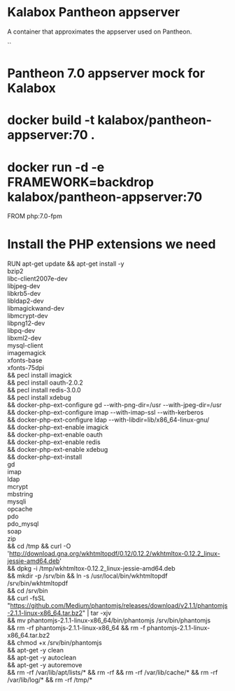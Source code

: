 Kalabox Pantheon appserver
===================

A container that approximates the appserver used on Pantheon.

``
# Pantheon 7.0 appserver mock for Kalabox
#
# docker build -t kalabox/pantheon-appserver:70 .
# docker run -d -e FRAMEWORK=backdrop kalabox/pantheon-appserver:70

FROM php:7.0-fpm

# Install the PHP extensions we need
RUN apt-get update && apt-get install -y \
    bzip2 \
    libc-client2007e-dev \
    libjpeg-dev \
    libkrb5-dev \
    libldap2-dev \
    libmagickwand-dev \
    libmcrypt-dev \
    libpng12-dev \
    libpq-dev \
    libxml2-dev \
    mysql-client \
    imagemagick \
    xfonts-base \
    xfonts-75dpi \
  && pecl install imagick \
  && pecl install oauth-2.0.2 \
  && pecl install redis-3.0.0 \
  && pecl install xdebug \
  && docker-php-ext-configure gd --with-png-dir=/usr --with-jpeg-dir=/usr \
  && docker-php-ext-configure imap --with-imap-ssl --with-kerberos \
  && docker-php-ext-configure ldap --with-libdir=lib/x86_64-linux-gnu/ \
  && docker-php-ext-enable imagick \
  && docker-php-ext-enable oauth \
  && docker-php-ext-enable redis \
  && docker-php-ext-enable xdebug \
  && docker-php-ext-install \
    gd \
    imap \
    ldap \
    mcrypt \
    mbstring \
    mysqli \
    opcache \
    pdo \
    pdo_mysql \
    soap \
    zip \
  && cd /tmp && curl -O 'http://download.gna.org/wkhtmltopdf/0.12/0.12.2/wkhtmltox-0.12.2_linux-jessie-amd64.deb' \
  && dpkg -i /tmp/wkhtmltox-0.12.2_linux-jessie-amd64.deb \
  && mkdir -p /srv/bin && ln -s /usr/local/bin/wkhtmltopdf /srv/bin/wkhtmltopdf \
  && cd /srv/bin \
  && curl -fsSL "https://github.com/Medium/phantomjs/releases/download/v2.1.1/phantomjs-2.1.1-linux-x86_64.tar.bz2" | tar -xjv \
  && mv phantomjs-2.1.1-linux-x86_64/bin/phantomjs /srv/bin/phantomjs \
  && rm -rf phantomjs-2.1.1-linux-x86_64 && rm -f phantomjs-2.1.1-linux-x86_64.tar.bz2 \
  && chmod +x /srv/bin/phantomjs \
  && apt-get -y clean \
  && apt-get -y autoclean \
  && apt-get -y autoremove \
  && rm -rf /var/lib/apt/lists/* && rm -rf && rm -rf /var/lib/cache/* && rm -rf /var/lib/log/* && rm -rf /tmp/*
```
